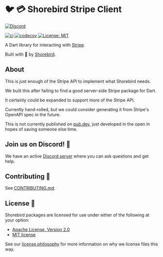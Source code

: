 # 🐦 💳 Shorebird Stripe Client

[![Discord][discord_badge]][discord_link]

[![ci][ci_badge]][ci_link]
[![codecov][codecov_badge]][codecov_link]
[![License: MIT][license_badge]][license_link]

A Dart library for interacting with [Stripe](https://stripe.com).

Built with 💙 by [Shorebird][shorebird_link].

## About

This is just enough of the Stripe API to implement what Shorebird needs.

We built this after failing to find a good server-side Stripe package for Dart.

It certainly could be expanded to support more of the Stripe API.

Currently hand-rolled, but we could consider generating it from
Stripe's OpenAPI spec in the future.

This is not currently published on [pub.dev](https://pub.dev), just developed in the open in hopes of
saving someone else time.

## Join us on Discord! 💬

We have an active [Discord server][discord_link] where you can
ask questions and get help.

## Contributing 🤝

See [CONTRIBUTING.md](CONTRIBUTING.md).

## License 📃

Shorebird packages are licensed for use under either of the following at your option:

- [Apache License, Version 2.0][apache_link]
- [MIT license][mit_link]

See our [license philosophy](https://github.com/shorebirdtech/handbook/blob/main/engineering.md#licensing-philosophy) for more information on why we license files this way.

[apache_link]: https://www.apache.org/licenses/LICENSE-2.0
[ci_badge]: https://github.com/shorebirdtech/shorebird/actions/workflows/main.yaml/badge.svg
[ci_link]: https://github.com/shorebirdtech/shorebird/actions/workflows/main.yaml
[codecov_badge]: https://codecov.io/gh/shorebirdtech/shorebird/branch/main/graph/badge.svg
[codecov_link]: https://codecov.io/gh/shorebirdtech/shorebird
[discord_badge]: https://dcbadge.vercel.app/api/server/shorebird
[discord_link]: https://discord.gg/shorebird
[license_badge]: https://img.shields.io/badge/license-MIT-blue.svg
[license_link]: https://opensource.org/licenses/MIT
[mit_link]: https://opensource.org/licenses/MIT
[shorebird_link]: https://shorebird.dev
